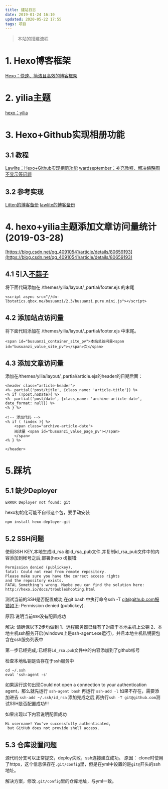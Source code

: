```yaml
---
title: 建站日志
date: 2019-01-24 16:10
updated: 2020-05-22 17:55
tags: 项目
---
```

> 本站的搭建流程

<!-- more -->

# 1. Hexo博客框架

[Hexo：快速、简洁且高效的博客框架](https://hexo.io/zh-cn/docs/)

# 2. yilia主题

[hexo：yilia](https://github.com/litten/hexo-theme-yilia)

# 3. Hexo+Github实现相册功能

## 3.1 教程
[Lawlite：Hexo+Github实现相册功能](http://lawlite.me/2017/04/13/Hexo-Github%E5%AE%9E%E7%8E%B0%E7%9B%B8%E5%86%8C%E5%8A%9F%E8%83%BD/#more)
[wardseptember：补充教程，解决缩略图不显示等问题](https://blog.csdn.net/wardseptember/article/details/82780684)

## 3.2 参考实现
[Litten的博客备份](https://github.com/litten/BlogBackup)
[lawlite的博客备份](https://github.com/lawlite19/Blog-Back-Up)

# 4. hexo+yilia主题添加文章访问量统计(2019-03-28)
[https://blog.csdn.net/qq_40910541/article/details/80659193](https://blog.csdn.net/qq_40910541/article/details/80659193)

## 4.1 引入[不蒜子](http://busuanzi.ibruce.info/)
将下面代码添加在 /themes/yilia/layout/_partial/footer.ejs 的末尾
```
<script async src="//dn-lbstatics.qbox.me/busuanzi/2.3/busuanzi.pure.mini.js"></script>
```

## 4.2 添加站点访问量
将下面代码添加在 /themes/yilia/layout/_partial/footer.ejs 中末尾。
```
<span id="busuanzi_container_site_pv">本站总访问量<span id="busuanzi_value_site_pv"></span>次</span>
```

## 4.3 添加文章访问量
添加在/themes/yilia/layout/_partial/article.ejs的header的日期后面：
```
<header class="article-header">
<%- partial('post/title', {class_name: 'article-title'}) %>
<% if (!post.noDate){ %>
<%- partial('post/date', {class_name: 'archive-article-date', date_format: null}) %>
<% } %>

<!-- 添加代码 -->
<% if ( !index ){ %>
    <span class="archive-article-date">
    阅读量 <span id="busuanzi_value_page_pv"></span>
    </span>
<% } %>

</header>
```

# 5.踩坑
## 5.1 缺少Deployer

```
ERROR Deployer not found: git
``` 
hexo初始化可能不自带这个包，要手动安装
```
npm install hexo-deployer-git
```

## 5.2 SSH问题
使用SSH KEY,本地生成id_rsa 和id_rsa_pub文件,并复制id_rsa_pub文件中的内容添加到帐号之后,部署(hexo d)报错:
```
Permission denied (publickey).
fatal: Could not read from remote repository.
Please make sure you have the correct access rights
and the repository exists.
FATAL Something's wrong. Maybe you can find the solution here: http://hexo.io/docs/troubleshooting.html
```
测试当前的SSH是否配置成功,在git bash 中执行命令ssh -T git@github.com报错如下:
Permission denied (publickey).

原因:说明当前`SSH`没有配置成功

解决:
请确保以下2步均做到
1、远程服务器已经有了对应于本地主机上公钥
2、本地主机ssh服务开启(windows上是ssh-agent.exe运行)，并且本地主机私钥要包含在ssh服务列表中

第一步已经完成,:已经将`id_rsa.pub`文件中的内容添加到了github帐号

检查本地私钥是否存在于ssh服务中

```
cd ~/.ssh
eval 'ssh-agent -s'
```
如果运行这句出现Could not open a connection to your authentication agent，那么就先运行
`ssh-agent bash`
再运行
`ssh-add -l`
如果不存在，需要添加进去
`ssh-add ~/.ssh/id_rsa`
添加完成之后,再执行`ssh -T git@github.com`测试SSH是否配置成功!!!

如果出现以下内容说明配置成功


```
Hi username! You've successfully authenticated,
 but GitHub does not provide shell access.
```

## 5.3 仓库设置问题
源代码分支可以正常提交，deploy失败，ssh连接建立成功。
原因：
clone时使用了https，这个信息保存在`.git/config`里，但是在yml中设置的是`git@`开头的ssh地址。

解决方案，修改`.git/config`里的仓库地址，与yml一致。
